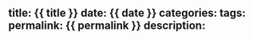 title: {{ title }}
date: {{ date }}
categories: 
tags: 
permalink: {{ permalink }}
description: 
---
